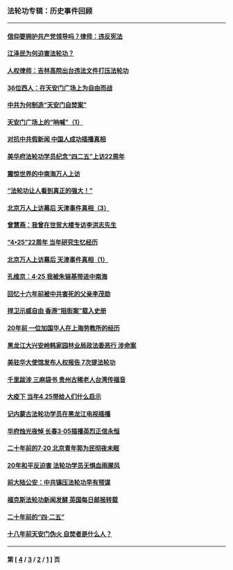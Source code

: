 ### 法轮功专辑：历史事件回顾
---
#### [信仰要拥护共产党领导吗？律师：违反宪法](../../pages/nf5793/n14061325.md?09040430) 
#### [江泽民为何迫害法轮功？](../../pages/nf5793/n13876324.md?09040430) 
#### [人权律师：吉林高院出台违法文件打压法轮功](../../pages/nf5793/n13825665.md?09040430) 
#### [36位西人：在天安门广场上为自由而战](../../pages/nf5793/n13390029.md?09040430) 
#### [中共为何制造“天安门自焚案”](../../pages/nf5793/n13183270.md?09040430) 
#### [天安门广场上的“呐喊”（1）](../../pages/nf5793/n13105277.md?09040430) 
#### [对抗中共假新闻 中国人成功插播真相](../../pages/nf5793/n12910618.md?09040430) 
#### [美华府法轮功学员纪念“四二五”上访22周年](../../pages/nf5793/n12904445.md?09040430) 
#### [震惊世界的中南海万人上访](../../pages/nf5793/n12903976.md?09040430) 
#### [“法轮功让人看到真正的强大！”](../../pages/nf5793/n12903195.md?09040430) 
#### [北京万人上访幕后 天津事件真相（3）](../../pages/nf5793/n12902807.md?09040430) 
#### [曾慧燕：我曾在世贸大楼专访李洪志先生](../../pages/nf5793/n12898729.md?09040430) 
#### [“4•25”22周年 当年研究生忆经历](../../pages/nf5793/n12894152.md?09040430) 
#### [北京万人上访幕后 天津事件真相（1）](../../pages/nf5793/n12885174.md?09040430) 
#### [孔维京：4·25 我被朱镕基带进中南海](../../pages/nf5793/n12864987.md?09040430) 
#### [回忆十六年前被中共害死的父亲李茂勋](../../pages/nf5793/n12880270.md?09040430) 
#### [捍卫示威自由 香港“阻街案”载入史册](../../pages/nf5793/n12811245.md?09040430) 
#### [20年前 一位加国华人在上海劳教所的经历](../../pages/nf5793/n12707932.md?09040430) 
#### [黑龙江大兴安岭韩家园林业局政法委恶行 涉命案](../../pages/nf5793/n12622815.md?09040430) 
#### [美驻华大使馆发布人权报告 7次提法轮功](../../pages/nf5793/n12520541.md?09040430) 
#### [千里跋涉 三麻袋书 贵州古稀老人台湾传福音](../../pages/nf5793/n12198750.md?09040430) 
#### [大疫下 当年4.25带给人们什么启示](../../pages/nf5793/n12058565.md?09040430) 
#### [记内蒙古法轮功学员在黑龙江电视插播](../../pages/nf5793/n11699194.md?09040430) 
#### [华府烛光夜悼 长春3·05插播英烈正信永恒](../../pages/nf5793/n11397432.md?09040430) 
#### [二十年前的7·20 北京青年郭为民彻夜未眠](../../pages/nf5793/n11354195.md?09040430) 
#### [20年和平反迫害 法轮功学员无惧血雨腥风](../../pages/nf5793/n11348279.md?09040430) 
#### [前大陆公安：中共镇压法轮功早有预谋](../../pages/nf5793/n11352168.md?09040430) 
#### [福克斯法轮功新闻发酵  英国每日邮报转载](../../pages/nf5793/n11285952.md?09040430) 
#### [二十年前的“四·二五”](../../pages/nf5793/n11207639.md?09040430) 
#### [十八年前天安门伪火 自焚者是什么人？](../../pages/nf5793/n10996556.md?09040430) 

---
#### 第 [ [4](./4.md?09040430) / [3](./3.md?09040430) / [2](./2.md?09040430) / [1](./1.md?09040430) ] 页
